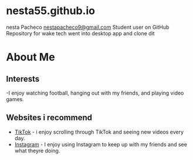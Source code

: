 # nesta55.github.io
nesta Pacheco nestapacheco9@gmail.com
Student user on GitHub
Repository for wake tech
went into desktop app and clone dit 
# About Me  
## Interests  
-I enjoy watching football, hanging out with my friends, and playing video games.
## Websites i recommend
- [TikTok](https://www.tiktok.com/) - i enjoy scrolling through TikTok and seeing new videos every day.
- [Instagram](https://www.instagram.com/) - I enjoy using Instagram to keep up with my friends and see what theyre doing.

